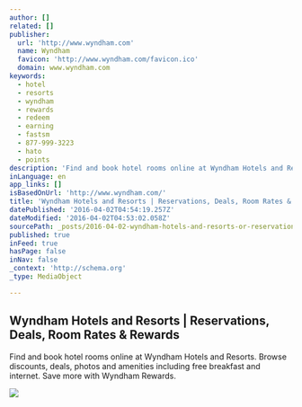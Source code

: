 ```yaml
---
author: []
related: []
publisher:
  url: 'http://www.wyndham.com'
  name: Wyndham
  favicon: 'http://www.wyndham.com/favicon.ico'
  domain: www.wyndham.com
keywords:
  - hotel
  - resorts
  - wyndham
  - rewards
  - redeem
  - earning
  - fastsm
  - 877-999-3223
  - hato
  - points
description: 'Find and book hotel rooms online at Wyndham Hotels and Resorts. Browse discounts, deals, photos and amenities including free breakfast and internet. Save more with Wyndham Rewards.'
inLanguage: en
app_links: []
isBasedOnUrl: 'http://www.wyndham.com/'
title: 'Wyndham Hotels and Resorts | Reservations, Deals, Room Rates & Rewards'
datePublished: '2016-04-02T04:54:19.257Z'
dateModified: '2016-04-02T04:53:02.058Z'
sourcePath: _posts/2016-04-02-wyndham-hotels-and-resorts-or-reservations-deals-room-rates.md
published: true
inFeed: true
hasPage: false
inNav: false
_context: 'http://schema.org'
_type: MediaObject

---
```

<article style=""><h1>Wyndham Hotels and Resorts | Reservations, Deals, Room Rates &amp; Rewards</h1><p>Find and book hotel rooms online at Wyndham Hotels and Resorts. Browse discounts, deals, photos and amenities including free breakfast and internet. Save more with Wyndham Rewards.</p><img src="http://www.wyndham.com/common/WY_Base_Theme/images/content/espots/WYN_Hero_MeetGrand_2016.jpg" /></article>